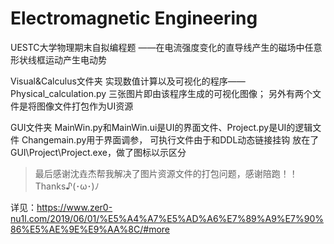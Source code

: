 # Electromagnetic Engineering
UESTC大学物理期末自拟编程题
——在电流强度变化的直导线产生的磁场中任意形状线框运动产生电动势

Visual&Calculus文件夹
实现数值计算以及可视化的程序——Physical_calculation.py
三张图片即由该程序生成的可视化图像；
另外有两个文件是将图像文件打包作为UI资源

GUI文件夹
MainWin.py和MainWin.ui是UI的界面文件、Project.py是UI的逻辑文件
Changemain.py用于界面调参，
可执行文件由于和DDL动态链接挂钩
放在了GUI\Project\Project.exe，做了图标以示区分

> 最后感谢沈垚杰帮我解决了图片资源文件的打包问题，感谢陪跑！！Thanks♪(･ω･)ﾉ

详见：https://www.zer0-nu1l.com/2019/06/01/%E5%A4%A7%E5%AD%A6%E7%89%A9%E7%90%86%E5%AE%9E%E9%AA%8C/#more
